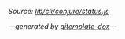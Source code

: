 _Source: [lib/cli/conjure/status.js](../lib/cli/conjure/status.js)_


_&mdash;generated by [gitemplate-dox](https://github.com/codeactual/gitemplate-dox)&mdash;_

